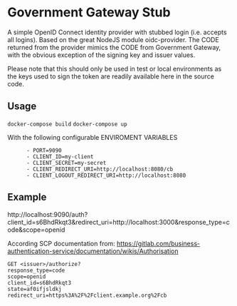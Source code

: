 # Government Gateway Stub
A simple OpenID Connect identity provider with stubbed login (i.e. accepts all logins). Based on the great NodeJS module oidc-provider.
The CODE returned from the provider mimics the CODE from Government Gateway, with the obvious exception of the signing key and issuer values.

Please note that this should only be used in test or local environments as the keys used to sign the token are readily available here in the source code.


## Usage
`docker-compose build`
`docker-compose up`

With the following configurable ENVIROMENT VARIABLES
```
      - PORT=9090
      - CLIENT_ID=my-client
      - CLIENT_SECRET=my-secret
      - CLIENT_REDIRECT_URI=http://localhost:8080/cb
      - CLIENT_LOGOUT_REDIRECT_URI=http://localhost:8080
```

## Example
http://localhost:9090/auth?client_id=s6BhdRkqt3&redirect_uri=http://localhost:3000&response_type=code&scope=openid


According SCP documentation from: https://gitlab.com/business-authentication-service/documentation/wikis/Authorisation
```
GET <issuer>/authorize?    
response_type=code    
scope=openid    
client_id=s6BhdRkqt3    
state=af0ifjsldkj    
redirect_uri=https%3A%2F%2Fclient.example.org%2Fcb 
```